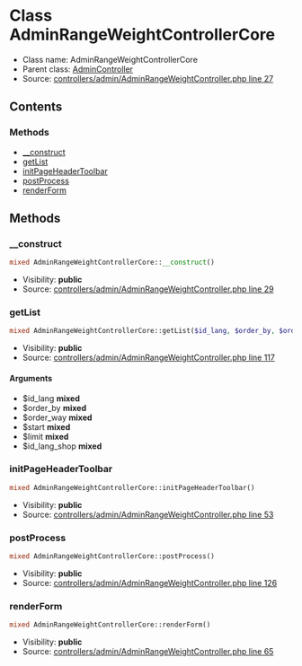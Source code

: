 Class AdminRangeWeightControllerCore
=====================





* Class name: AdminRangeWeightControllerCore
* Parent class: [AdminController](class.AdminControllerCore.md)
* Source: [controllers/admin/AdminRangeWeightController.php line 27](https://github.com/PrestaShop/PrestaShop/blob/1.6.0.11/controllers/admin/AdminRangeWeightController.php#L27)


Contents
--------



### Methods

* [__construct](#method-__construct)
* [getList](#method-getList)
* [initPageHeaderToolbar](#method-initPageHeaderToolbar)
* [postProcess](#method-postProcess)
* [renderForm](#method-renderForm)






Methods
-------


### <a name="method-__construct"></a>__construct

```php
mixed AdminRangeWeightControllerCore::__construct()
```





* Visibility: **public**
* Source: [controllers/admin/AdminRangeWeightController.php line 29](https://github.com/PrestaShop/PrestaShop/blob/1.6.0.11/controllers/admin/AdminRangeWeightController.php#L29)




### <a name="method-getList"></a>getList

```php
mixed AdminRangeWeightControllerCore::getList($id_lang, $order_by, $order_way, $start, $limit, $id_lang_shop)
```





* Visibility: **public**
* Source: [controllers/admin/AdminRangeWeightController.php line 117](https://github.com/PrestaShop/PrestaShop/blob/1.6.0.11/controllers/admin/AdminRangeWeightController.php#L117)


#### Arguments
* $id_lang **mixed**
* $order_by **mixed**
* $order_way **mixed**
* $start **mixed**
* $limit **mixed**
* $id_lang_shop **mixed**



### <a name="method-initPageHeaderToolbar"></a>initPageHeaderToolbar

```php
mixed AdminRangeWeightControllerCore::initPageHeaderToolbar()
```





* Visibility: **public**
* Source: [controllers/admin/AdminRangeWeightController.php line 53](https://github.com/PrestaShop/PrestaShop/blob/1.6.0.11/controllers/admin/AdminRangeWeightController.php#L53)




### <a name="method-postProcess"></a>postProcess

```php
mixed AdminRangeWeightControllerCore::postProcess()
```





* Visibility: **public**
* Source: [controllers/admin/AdminRangeWeightController.php line 126](https://github.com/PrestaShop/PrestaShop/blob/1.6.0.11/controllers/admin/AdminRangeWeightController.php#L126)




### <a name="method-renderForm"></a>renderForm

```php
mixed AdminRangeWeightControllerCore::renderForm()
```





* Visibility: **public**
* Source: [controllers/admin/AdminRangeWeightController.php line 65](https://github.com/PrestaShop/PrestaShop/blob/1.6.0.11/controllers/admin/AdminRangeWeightController.php#L65)



